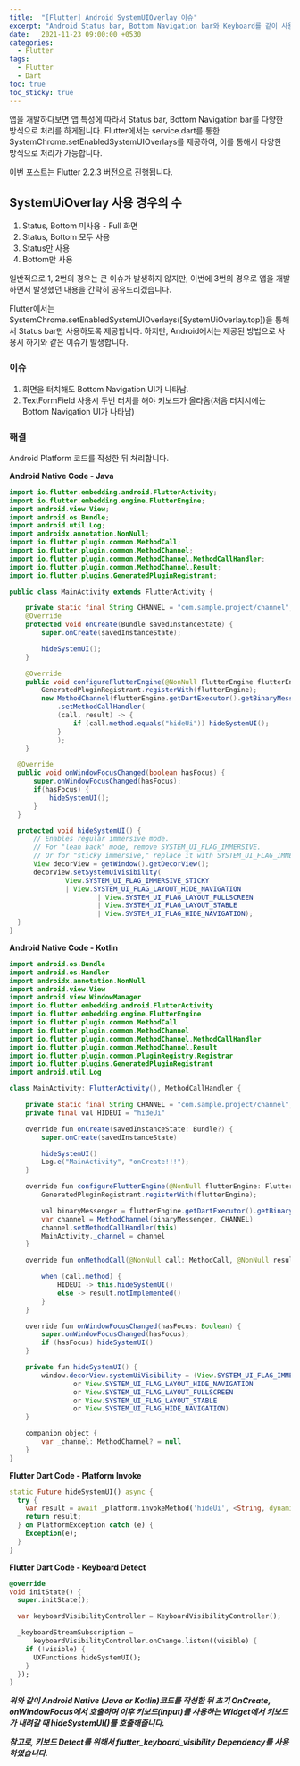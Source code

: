 ```yaml
---
title:  "[Flutter] Android SystemUIOverlay 이슈"
excerpt: "Android Status bar, Bottom Navigation bar와 Keyboard를 같이 사용할 경우의 발생하는 이슈를 해결하는 방법입니다."
date:   2021-11-23 09:00:00 +0530
categories:
  - Flutter
tags:
  - Flutter
  - Dart
toc: true
toc_sticky: true
---
```

앱을 개발하다보면 앱 특성에 따라서 Status bar, Bottom Navigation bar를 다양한 방식으로 처리를 하게됩니다.
Flutter에서는 service.dart를 통한 SystemChrome.setEnabledSystemUIOverlays를 제공하여, 이를 통해서 다양한 방식으로 처리가 가능합니다.

이번 포스트는 Flutter 2.2.3 버전으로 진행됩니다.

## SystemUiOverlay 사용 경우의 수
1. Status, Bottom 미사용 - Full 화면
2. Status, Bottom 모두 사용
3. Status만 사용
4. Bottom만 사용

일반적으로 1, 2번의 경우는 큰 이슈가 발생하지 않지만, 이번에 3번의 경우로 앱을 개발하면서 발생했던 내용을 간략히 공유드리겠습니다.

Flutter에서는 SystemChrome.setEnabledSystemUIOverlays([SystemUiOverlay.top])을 통해서 Status bar만 사용하도록 제공합니다.
하지만, Android에서는 제공된 방법으로 사용시 하기와 같은 이슈가 발생합니다.

### 이슈
1. 화면을 터치해도 Bottom Navigation UI가 나타남.
2. TextFormField 사용시 두번 터치를 해야 키보드가 올라옴(처음 터치시에는 Bottom Navigation UI가 나타남)

### 해결
Android Platform 코드를 작성한 뒤 처리합니다.

**Android Native Code - Java**
```java
import io.flutter.embedding.android.FlutterActivity;
import io.flutter.embedding.engine.FlutterEngine;
import android.view.View;
import android.os.Bundle;
import android.util.Log;
import androidx.annotation.NonNull;
import io.flutter.plugin.common.MethodCall;
import io.flutter.plugin.common.MethodChannel;
import io.flutter.plugin.common.MethodChannel.MethodCallHandler;
import io.flutter.plugin.common.MethodChannel.Result;
import io.flutter.plugins.GeneratedPluginRegistrant;

public class MainActivity extends FlutterActivity {

    private static final String CHANNEL = "com.sample.project/channel";
    @Override
    protected void onCreate(Bundle savedInstanceState) {
        super.onCreate(savedInstanceState);

        hideSystemUI();
    }

    @Override
    public void configureFlutterEngine(@NonNull FlutterEngine flutterEngine) {
        GeneratedPluginRegistrant.registerWith(flutterEngine);
        new MethodChannel(flutterEngine.getDartExecutor().getBinaryMessenger(), CHANNEL)
            .setMethodCallHandler(
            (call, result) -> {
                if (call.method.equals("hideUi")) hideSystemUI();
            }
            );
    }

  @Override
  public void onWindowFocusChanged(boolean hasFocus) {
      super.onWindowFocusChanged(hasFocus);
      if(hasFocus) {
          hideSystemUI();
      }
  }

  protected void hideSystemUI() {
      // Enables regular immersive mode.
      // For "lean back" mode, remove SYSTEM_UI_FLAG_IMMERSIVE.
      // Or for "sticky immersive," replace it with SYSTEM_UI_FLAG_IMMERSIVE_STICKY
      View decorView = getWindow().getDecorView();
      decorView.setSystemUiVisibility(
              View.SYSTEM_UI_FLAG_IMMERSIVE_STICKY
              | View.SYSTEM_UI_FLAG_LAYOUT_HIDE_NAVIGATION
                      | View.SYSTEM_UI_FLAG_LAYOUT_FULLSCREEN
                      | View.SYSTEM_UI_FLAG_LAYOUT_STABLE
                      | View.SYSTEM_UI_FLAG_HIDE_NAVIGATION);
  }
}
```

**Android Native Code - Kotlin**
```java
import android.os.Bundle
import android.os.Handler
import androidx.annotation.NonNull
import android.view.View
import android.view.WindowManager
import io.flutter.embedding.android.FlutterActivity
import io.flutter.embedding.engine.FlutterEngine
import io.flutter.plugin.common.MethodCall
import io.flutter.plugin.common.MethodChannel
import io.flutter.plugin.common.MethodChannel.MethodCallHandler
import io.flutter.plugin.common.MethodChannel.Result
import io.flutter.plugin.common.PluginRegistry.Registrar
import io.flutter.plugins.GeneratedPluginRegistrant
import android.util.Log

class MainActivity: FlutterActivity(), MethodCallHandler {

    private static final String CHANNEL = "com.sample.project/channel";
    private final val HIDEUI = "hideUi"

    override fun onCreate(savedInstanceState: Bundle?) {
        super.onCreate(savedInstanceState)

        hideSystemUI()
        Log.e("MainActivity", "onCreate!!!");
    }

    override fun configureFlutterEngine(@NonNull flutterEngine: FlutterEngine) {
        GeneratedPluginRegistrant.registerWith(flutterEngine);

        val binaryMessenger = flutterEngine.getDartExecutor().getBinaryMessenger()
        var channel = MethodChannel(binaryMessenger, CHANNEL)
        channel.setMethodCallHandler(this)
        MainActivity._channel = channel
    }

    override fun onMethodCall(@NonNull call: MethodCall, @NonNull result: Result) {

        when (call.method) {
            HIDEUI -> this.hideSystemUI()
            else -> result.notImplemented()
        }
    }

    override fun onWindowFocusChanged(hasFocus: Boolean) {
        super.onWindowFocusChanged(hasFocus);
        if (hasFocus) hideSystemUI()
    }

    private fun hideSystemUI() {
        window.decorView.systemUiVisibility = (View.SYSTEM_UI_FLAG_IMMERSIVE_STICKY
                or View.SYSTEM_UI_FLAG_LAYOUT_HIDE_NAVIGATION
                or View.SYSTEM_UI_FLAG_LAYOUT_FULLSCREEN
                or View.SYSTEM_UI_FLAG_LAYOUT_STABLE
                or View.SYSTEM_UI_FLAG_HIDE_NAVIGATION)
    }

    companion object {
        var _channel: MethodChannel? = null
    }
}
```

**Flutter Dart Code - Platform Invoke**
```dart
static Future hideSystemUI() async {
  try {
    var result = await _platform.invokeMethod('hideUi', <String, dynamic>{});
    return result;
  } on PlatformException catch (e) {
    Exception(e);
  }
}
```


**Flutter Dart Code - Keyboard Detect**
```dart
@override
void initState() {
  super.initState();

  var keyboardVisibilityController = KeyboardVisibilityController();

  _keyboardStreamSubscription =
      keyboardVisibilityController.onChange.listen((visible) {
    if (!visible) {
      UXFunctions.hideSystemUI();
    }
  });
}
```

***위와 같이 Android Native (Java or Kotlin)코드를 작성한 뒤 초기 OnCreate, onWindowFocus에서 호출하며 이후 키보드(Input)를 사용하는 Widget에서 키보드가 내려갈 때 hideSystemUI()를 호출해줍니다.***

***참고로, 키보드 Detect를 위해서 flutter_keyboard_visibility Dependency를 사용하였습니다.***